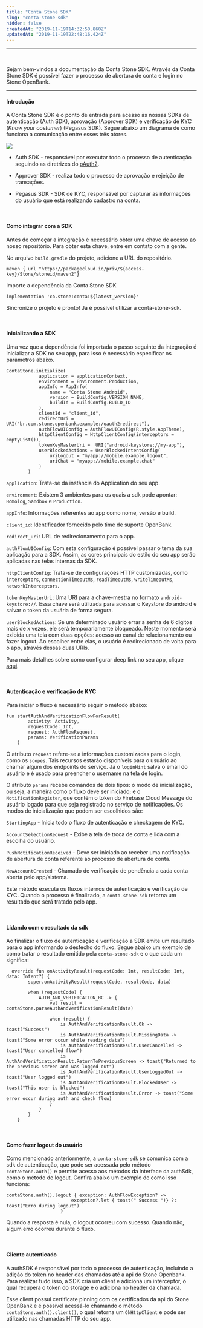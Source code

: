 ```yaml
---
title: "Conta Stone SDK"
slug: "conta-stone-sdk"
hidden: false
createdAt: "2019-11-19T14:32:50.860Z"
updatedAt: "2019-11-19T22:48:16.424Z"
---
```


---
<br>

Sejam bem-vindos à documentação da Conta Stone SDK. Através da Conta Stone SDK é possível fazer o processo de abertura de conta e login no Stone OpenBank.

---

#### **Introdução**


A Conta Stone SDK é o ponto de entrada para acesso às nossas SDKs de autenticação (Auth SDK), aprovação (Approver SDK) e verificação de [KYC](https://en.wikipedia.org/wiki/Know_your_customer) (_Know your costumer_) (Pegasus SDK). Segue abaixo um diagrama de como funciona a comunicação entre esses três atores.

![](https://drive.google.com/uc?export=view&id=10taLBHeYD273QLj2JMAZZvAooqRc8pQp)

- Auth SDK - responsável por executar todo o processo de autenticação seguindo as diretrizes do [oAuth2](https://oauth.net/2/).

- Approver SDK - realiza todo o processo de aprovação e rejeição de transações.

- Pegasus SDK - SDK de KYC, responsável por capturar as informações do usuário que está realizando cadastro na conta.

<br>


#### **Como integrar com a SDK**


Antes de começar a integração é necessário obter uma chave de acesso ao nosso repositório. Para obter esta chave, entre em contato com a gente. 

No arquivo `build.gradle` do projeto, adicione a URL do repositório.

```
maven { url "https://packagecloud.io/priv/${access-key}/Stone/stoneid/maven2"}
```

Importe a dependência da Conta Stone SDK

```
implementation 'co.stone:conta:${latest_version}'
```

Sincronize o projeto e pronto! Já é possível utilizar a conta-stone-sdk.

<br>

#### **Inicializando a SDK**


Uma vez que a dependência foi importada o passo seguinte da integração é inicializar a SDK no seu app, para isso é necessário especificar os parâmetros abaixo.

```
ContaStone.initialize(
            application = applicationContext,
            environment = Environment.Production,
            appInfo = AppInfo(
                name = "Conta Stone Android",
                version = BuildConfig.VERSION_NAME,
                buildId = BuildConfig.BUILD_ID
            ),
            clientId = "client_id",
            redirectUri = URI("br.com.stone.openbank.example:/oauth2redirect"),
            authFlowUIConfig = AuthFlowUIConfig(R.style.AppTheme),
            httpClientConfig = HttpClientConfig(interceptors = emptyList()),
            tokenKeyMasterUri =  URI("android-keystore://my-app"),
            userBlockedActions = UserBlockedIntentConfig(
                uriLogout = "myapp://mobile.example.logout",
                uriChat = "myapp://mobile.example.chat"
            )
        )
```

`application`: Trata-se da instância do Application do seu app.

`environment`: Existem 3 ambientes para os quais a sdk pode apontar: `Homolog`, `Sandbox` e `Production`.

`appInfo`: Informações referentes ao app como nome, versão e build.

`client_id`: Identificador fornecido pelo time de suporte OpenBank.

`redirect_uri`: URL de redirecionamento para o app.

`authFlowUIConfig`: Com esta configuração é possível passar o tema da sua aplicação para a SDK. Assim, as cores principais do estilo do seu app serão aplicadas nas telas internas da SDK.

`httpClientConfig`: Trata-se de configurações HTTP customizadas, como `interceptors`, `connectionTimeoutMs`, `readTimeoutMs`, `writeTimeoutMs`, `networkInterceptors`.

`tokenKeyMasterUri`: Uma URI para a chave-mestra no formato `android-keystore://`. Essa chave será utilizada para acessar o Keystore do android e salvar o token da usuária de forma segura. 

`userBlockedActions`: Se um determinado usuário errar a senha de 6 dígitos mais de x vezes, ele será temporariamente bloqueado. Neste momento será exibida uma tela com duas opções: acesso ao canal de relacionamento ou fazer logout. Ao escolher entre elas, o usuário é redirecionado de volta para o app, através dessas duas URIs.

Para mais detalhes sobre como configurar deep link no seu app, clique  [aqui](https://developer.android.com/training/app-links/deep-linking). 


<br>

#### **Autenticação e verificação de KYC**


Para iniciar o fluxo é necessário seguir o método abaixo:

```
fun startAuthAndVerificationFlowForResult(
        activity: Activity,
        requestCode: Int,
        request: AuthFlowRequest,
        params: VerificationParams
    )
```

O atributo `request` refere-se a informações customizadas para o login, como os `scopes`. Tais recursos estarão disponíveis para o usuário ao chamar algum dos endpoints do serviço. Já o `loginHint` salva o email do usuário e é usado para preencher o username na tela de login.

O atributo `params` recebe comandos de dois tipos: o modo de inicialização, ou seja, a maneira como o fluxo deve ser iniciado; e o `NotificationRegister`, que contém o token do Firebase Cloud Message do usuário logado para que seja registrado no serviço de notificações. Os modos de inicialização que podem ser escolhidos são:

`StartingApp` - Inicia todo o fluxo de autenticação e checkagem de KYC.

`AccountSelectionRequest` - Exibe a tela de troca de conta e lida com a escolha do usuário. 

`PushNotificationReceived` - Deve ser iniciado ao receber uma notificação de abertura de conta referente ao processo de abertura de conta.

`NewAccountCreated` - Chamado de verificação de pendência a cada conta aberta pelo app/sistema. 

Este método executa os fluxos internos de autenticação e verificação de KYC. Quando o processo é finalizado, a `conta-stone-sdk` retorna um resultado que será tratado pelo app.

<br>


#### **Lidando com o resultado da sdk**


Ao finalizar o fluxo de autenticação e verificação a SDK emite um resultado para o app informando o desfecho do fluxo. Segue abaixo um exemplo de como tratar o resultado emitido pela `conta-stone-sdk` e o que cada um significa:

```
  override fun onActivityResult(requestCode: Int, resultCode: Int, data: Intent?) {
        super.onActivityResult(requestCode, resultCode, data)

        when (requestCode) {
            AUTH_AND_VERIFICATION_RC -> {
                val result = contaStone.parseAuthAndVerificationResult(data)

                when (result) {
                    is AuthAndVerificationResult.Ok -> toast("Success")
                    is AuthAndVerificationResult.MissingData -> toast("Some error occur while reading data")
                    is AuthAndVerificationResult.UserCancelled -> toast("User cancelled flow")
                    is AuthAndVerificationResult.ReturnToPreviousScreen -> toast("Returned to the previous screen and was logged out")
                    is AuthAndVerificationResult.UserLoggedOut -> toast("User logged out")
                    is AuthAndVerificationResult.BlockedUser -> toast("This user is blocked")
                    is AuthAndVerificationResult.Error -> toast("Some error occur during auth and check flow)
                }
            }
        }
    }
```

<br>

#### **Como fazer logout do usuário**


Como mencionado anteriormente, a `conta-stone-sdk` se comunica com a sdk de autenticação, que pode ser acessada pelo método `contaStone.auth()` e permite acesso aos métodos da interface da authSdk, como o método de logout. Confira abaixo um exemplo de como isso funciona:

```
contaStone.auth().logout { exception: AuthFlowException? ->
                        exception?.let { toast(" Success ")} ?: toast("Erro during logout")
                    }
```
Quando a resposta é nula, o logout ocorreu com sucesso. Quando não, algum erro ocorreu durante o fluxo.

<br>

#### **Cliente autenticado**

A authSDK é responsável por todo o processo de autenticação, incluindo a adição do token no header das chamadas até a api do Stone Openbank. Para realizar tudo isso, a SDK cria um client e adiciona um interceptor, o qual recupera o token do storage e o adiciona no header da chamada.

Esse client possui certificate pinning com os certificados da api do Stone OpenBank e é possível acessá-lo chamando o método `contaStone.auth().client()`, o qual retorna um `OkHttpClient` e pode ser utilizado nas chamadas HTTP do seu app.